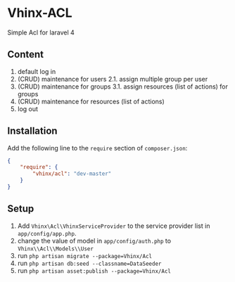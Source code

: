 Vhinx-ACL
=========

Simple Acl for laravel 4


## Content

1. default log in 
2. (CRUD) maintenance  for users 
    2.1. assign multiple group per user
3. (CRUD) maintenance for groups 
    3.1. assign resources (list of actions) for groups
4. (CRUD) maintenance for resources (list of actions)
5. log out

## Installation

Add the following line to the `require` section of `composer.json`:

```json
{
    "require": {
        "vhinx/acl": "dev-master"
    }
}
```

## Setup

1. Add `Vhinx\Acl\VhinxServiceProvider` to the service provider list in `app/config/app.php`.
2. change the value of model in `app/config/auth.php` to `Vhinx\\Acl\\Models\\User`
3. run `php artisan migrate --package=Vhinx/Acl`
4. run `php artisan db:seed --classname=DataSeeder`
5. run `php artisan asset:publish --package=Vhinx/Acl`





